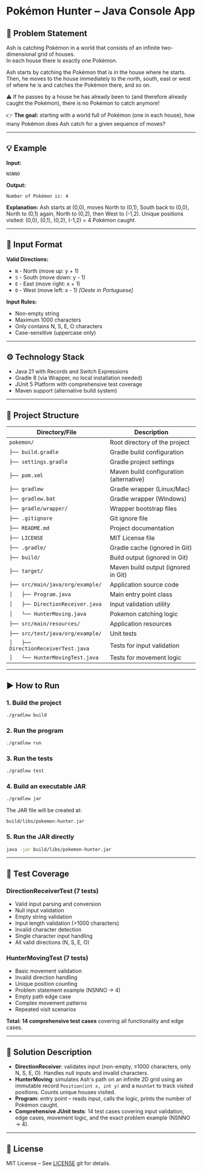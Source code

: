 # Pokémon Hunter – Java Console App

## 📝 Problem Statement

Ash is catching Pokémon in a world that consists of an infinite two-dimensional grid of houses.  
In each house there is exactly one Pokémon.  

Ash starts by catching the Pokémon that is in the house where he starts.  
Then, he moves to the house immediately to the north, south, east or west of where he is and catches the Pokémon there, and so on.  

⚠️ If he passes by a house he has already been to (and therefore already caught the Pokémon), there is no Pokémon to catch anymore!  

👉 **The goal:** starting with a world full of Pokémon (one in each house), how many Pokémon does Ash catch for a given sequence of moves?

---

## 💡 Example

**Input:**
```
NSNNO
```

**Output:**
```
Number of Pokémon is: 4
```

**Explanation:** Ash starts at (0,0), moves North to (0,1), South back to (0,0), North to (0,1) again, North to (0,2), then West to (-1,2). Unique positions visited: (0,0), (0,1), (0,2), (-1,2) = 4 Pokémon caught.

---

## 🧭 Input Format

**Valid Directions:**
- `N` - North (move up: y + 1)
- `S` - South (move down: y - 1)  
- `E` - East (move right: x + 1)
- `O` - West (move left: x - 1) *[Oeste in Portuguese]*

**Input Rules:**
- Non-empty string
- Maximum 1000 characters
- Only contains N, S, E, O characters
- Case-sensitive (uppercase only)

---

## ⚙️ Technology Stack

- Java 21 with Records and Switch Expressions
- Gradle 8 (via Wrapper, no local installation needed)  
- JUnit 5 Platform with comprehensive test coverage
- Maven support (alternative build system)  

---

## 📂 Project Structure

| Directory/File                              | Description                        |
|---------------------------------------------|------------------------------------|  
| `pokemon/`                                  | Root directory of the project      |
| `├── build.gradle`                          | Gradle build configuration         |
| `├── settings.gradle`                       | Gradle project settings            |
| `├── pom.xml`                               | Maven build configuration (alternative) |
| `├── gradlew`                               | Gradle wrapper (Linux/Mac)         |
| `├── gradlew.bat`                           | Gradle wrapper (Windows)           |
| `├── gradle/wrapper/`                       | Wrapper bootstrap files            |
| `├── .gitignore`                            | Git ignore file                    |
| `├── README.md`                             | Project documentation              |
| `├── LICENSE`                               | MIT License file                   |
| `├── .gradle/`                              | Gradle cache (ignored in Git)      |
| `├── build/`                                | Build output (ignored in Git)      |
| `├── target/`                               | Maven build output (ignored in Git) |
| `├── src/main/java/org/example/`            | Application source code            |
| `│   ├── Program.java`                      | Main entry point class            |
| `│   ├── DirectionReceiver.java`            | Input validation utility           |
| `│   └── HunterMoving.java`                 | Pokemon catching logic             |
| `├── src/main/resources/`                   | Application resources              |
| `├── src/test/java/org/example/`            | Unit tests                         |
| `│   ├── DirectionReceiverTest.java`        | Tests for input validation         |
| `│   └── HunterMovingTest.java`             | Tests for movement logic           |

---

## ▶️ How to Run

### 1. Build the project
```bash
./gradlew build
```

### 2. Run the program
```bash
./gradlew run
```

### 3. Run the tests
```bash
./gradlew test
```

### 4. Build an executable JAR
```bash
./gradlew jar
```
The JAR file will be created at:
```bash
build/libs/pokemon-hunter.jar
```

### 5. Run the JAR directly
```bash
java -jar build/libs/pokemon-hunter.jar
```

---

## 🧪 Test Coverage

### DirectionReceiverTest (7 tests)
- Valid input parsing and conversion
- Null input validation
- Empty string validation  
- Input length validation (>1000 characters)
- Invalid character detection
- Single character input handling
- All valid directions (N, S, E, O)

### HunterMovingTest (7 tests)
- Basic movement validation
- Invalid direction handling
- Unique position counting
- Problem statement example (NSNNO → 4)
- Empty path edge case
- Complex movement patterns
- Repeated visit scenarios

**Total: 14 comprehensive test cases** covering all functionality and edge cases.

---

## 🧩 Solution Description

- **DirectionReceiver**: validates input (non-empty, ≤1000 characters, only N, S, E, O). Handles null inputs and invalid characters.
- **HunterMoving**: simulates Ash's path on an infinite 2D grid using an immutable record `Position(int x, int y)` and a `HashSet` to track visited positions. Counts unique houses visited.
- **Program**: entry point – reads input, calls the logic, prints the number of Pokémon caught.
- **Comprehensive JUnit tests**: 14 test cases covering input validation, edge cases, movement logic, and the exact problem example (NSNNO → 4).

---

## 📜 License
MIT License – See  [LICENSE](LICENSE) git for details.